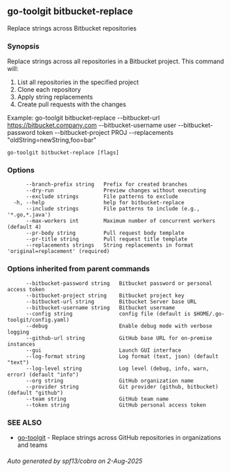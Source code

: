 ## go-toolgit bitbucket-replace

Replace strings across Bitbucket repositories

### Synopsis

Replace strings across all repositories in a Bitbucket project.
This command will:
1. List all repositories in the specified project
2. Clone each repository
3. Apply string replacements
4. Create pull requests with the changes

Example:
  go-toolgit bitbucket-replace --bitbucket-url https://bitbucket.company.com --bitbucket-username user --bitbucket-password token --bitbucket-project PROJ --replacements "oldString=newString,foo=bar"

```
go-toolgit bitbucket-replace [flags]
```

### Options

```
      --branch-prefix string   Prefix for created branches
      --dry-run                Preview changes without executing
      --exclude strings        File patterns to exclude
  -h, --help                   help for bitbucket-replace
      --include strings        File patterns to include (e.g., '*.go,*.java')
      --max-workers int        Maximum number of concurrent workers (default 4)
      --pr-body string         Pull request body template
      --pr-title string        Pull request title template
      --replacements strings   String replacements in format 'original=replacement' (required)
```

### Options inherited from parent commands

```
      --bitbucket-password string   Bitbucket password or personal access token
      --bitbucket-project string    Bitbucket project key
      --bitbucket-url string        Bitbucket Server base URL
      --bitbucket-username string   Bitbucket username
      --config string               config file (default is $HOME/.go-toolgit/config.yaml)
      --debug                       Enable debug mode with verbose logging
      --github-url string           GitHub base URL for on-premise instances
      --gui                         Launch GUI interface
      --log-format string           Log format (text, json) (default "text")
      --log-level string            Log level (debug, info, warn, error) (default "info")
      --org string                  GitHub organization name
      --provider string             Git provider (github, bitbucket) (default "github")
      --team string                 GitHub team name
      --token string                GitHub personal access token
```

### SEE ALSO

* [go-toolgit](go-toolgit.md)	 - Replace strings across GitHub repositories in organizations and teams

###### Auto generated by spf13/cobra on 2-Aug-2025
